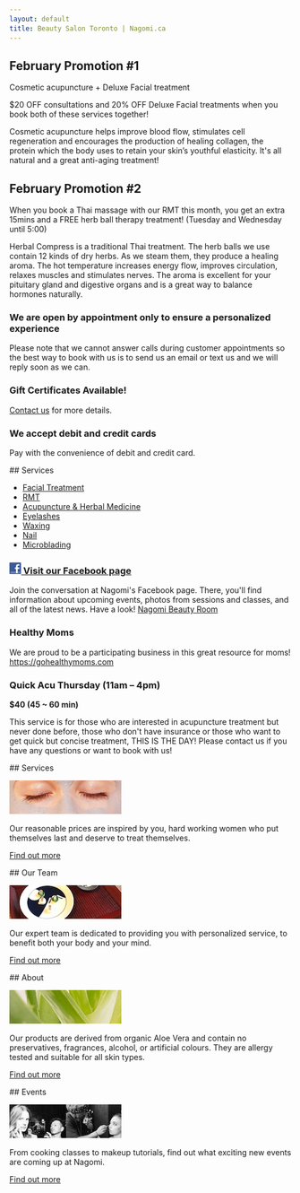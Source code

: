 ```yaml
---
layout: default
title: Beauty Salon Toronto | Nagomi.ca
---
```


<div class="half">

## February Promotion #1

Cosmetic acupuncture + Deluxe Facial treatment

$20 OFF consultations and 20% OFF Deluxe Facial treatments when you book both of these services together!

Cosmetic acupuncture helps improve blood flow, stimulates cell regeneration and encourages the production of healing collagen, the protein which the body uses to retain your skin’s youthful elasticity. It's all natural and a great anti-aging treatment!

## February Promotion #2

When you book a Thai massage with our RMT this month, you get an extra 15mins and a FREE herb ball therapy treatment! (Tuesday and Wednesday until 5:00)

Herbal Compress is a traditional Thai treatment. The herb balls we use contain 12 kinds of dry herbs. As we steam them, they produce a healing aroma. The hot temperature increases energy flow, improves circulation, relaxes muscles and stimulates nerves. The aroma is excellent for your pituitary gland and digestive organs and is a great way to balance hormones naturally.

### We are open by appointment only to ensure a personalized experience

Please note that we cannot answer calls during customer appointments so the best way to book with us is to send us an email or text us and we will reply soon as we can.

### Gift Certificates Available!

[Contact us](mailto:info@nagomi.ca) for more details.

### We accept debit and credit cards

Pay with the convenience of debit and credit card.

</div>


<div class="half">
## Services

* [Facial Treatment](services#facial)
* [RMT](services#rmt)
* [Acupuncture & Herbal Medicine](services#acupuncture-herbal-medicine)
* [Eyelashes](services#eyelashes)
* [Waxing](services#waxing)
* [Nail](services#nail)
* [Microblading](services#microblading)

### [![Facebook](assets/facebook.jpg) Visit our Facebook page](http://www.facebook.com/nagomibeautyroom)

Join the conversation at Nagomi's Facebook page. There, you'll find information about upcoming events, photos from sessions and classes, and all of the latest news. Have a look! [Nagomi Beauty Room](http://www.facebook.com/nagomibeautyroom)

### Healthy Moms

We are proud to be a participating business in this great resource for moms! <https://gohealthymoms.com>

### Quick Acu Thursday (11am – 4pm)

**$40 (45 ~ 60 min)**

This service is for those who are interested in acupuncture treatment but never done before, those who don't have insurance or those who want to get quick but concise treatment, THIS IS THE DAY!
Please contact us if you have any questions or want to book with us!

</div>


<div class="clear"></div>


<div class="quarter">
## Services

![Toronto beauty salon](photos/services.jpg)

Our reasonable prices are inspired by you, hard working women who put themselves last and deserve to treat themselves.

[Find out more](services)
</div>

<div class="quarter">
## Our Team

![Toronto beauty salon](photos/event5-small.jpg)

Our expert team is dedicated to providing you with personalized service, to benefit both your body and your mind.

[Find out more](team)
</div>

<div class="quarter">
## About

![Toronto beauty salon](photos/whatweuse.jpg)

Our products are derived from organic Aloe Vera and contain no preservatives, fragrances, alcohol, or artificial colours. They are allergy tested and suitable for all skin types.

[Find out more](what-we-use)
</div>

<div class="quarter">
## Events

![Toronto beauty salon](photos/makeup1.jpg)

From cooking classes to makeup tutorials, find out what exciting new events are coming up at Nagomi.

[Find out more](events)
</div>
